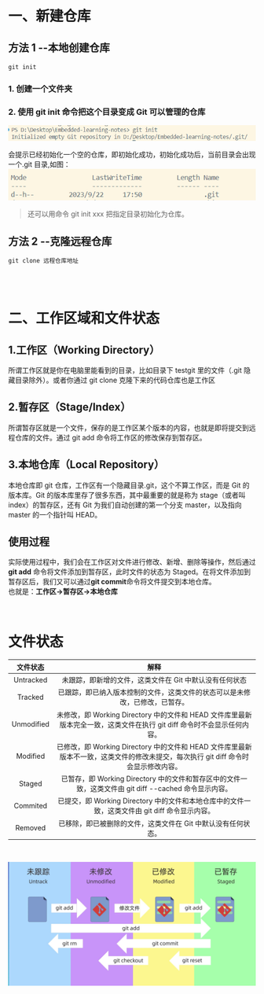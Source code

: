 # 一、新建仓库

## 方法 1 --本地创建仓库

```c
git init
```

### 1. 创建一个文件夹

### 2. 使用 git init 命令把这个目录变成 Git 可以管理的仓库

![![Alt text](image.png)](../Images/image.png)

会提示已经初始化一个空的仓库，即初始化成功，初始化成功后，当前目录会出现一个.git 目录,如图：  
![![Alt text](image-1.png)](../Images/image-1.png)

> 还可以用命令 git init xxx 把指定目录初始化为仓库。

## 方法 2 --克隆远程仓库

```c
git clone 远程仓库地址
```

<br>
<br>

# 二、工作区域和文件状态

## 1.工作区（Working Directory）

所谓工作区就是你在电脑里能看到的目录，比如目录下 testgit 里的文件（.git 隐藏目录除外）。或者你通过 git clone 克隆下来的代码仓库也是工作区
<br>

## 2.暂存区（Stage/Index）

所谓暂存区就是一个文件，保存的是工作区某个版本的内容，也就是即将提交到远程仓库的文件。通过 git add 命令将工作区的修改保存到暂存区。
<br>

## 3.本地仓库（Local Repository）

本地仓库即 git 仓库，工作区有一个隐藏目录.git，这个不算工作区，而是 Git 的版本库。Git 的版本库里存了很多东西，其中最重要的就是称为 stage（或者叫 index）的暂存区，还有 Git 为我们自动创建的第一个分支 master，以及指向 master 的一个指针叫 HEAD。
<br>

## 使用过程

实际使用过程中，我们会在工作区对文件进行修改、新增、删除等操作，然后通过**git add** 命令将文件添加到暂存区，此时文件的状态为 Staged。在将文件添加到暂存区后，我们又可以通过**git commit**命令将文件提交到本地仓库。
<br>
也就是：**工作区->暂存区->本地仓库**

<br>

# 文件状态

|  文件状态  |                                                                解释                                                                 |
| :--------: | :---------------------------------------------------------------------------------------------------------------------------------: |
| Untracked  |                                       未跟踪，即新增的文件，这类文件在 Git 中默认没有任何状态                                       |
|  Tracked   |                            已跟踪，即已纳入版本控制的文件，这类文件的状态可以是未修改，已修改，已暂存。                             |
| Unmodified |       未修改，即 Working Directory 中的文件和 HEAD 文件库里最新版本完全一致，这类文件在执行 git diff 命令时不会显示任何内容。       |
|  Modified  | 已修改，即 Working Directory 中的文件和 HEAD 文件库里最新版本不一致，这类文件的修改未提交，每次执行 git diff 命令时会显示修改内容。 |
|   Staged   |               已暂存，即 Working Directory 中的文件和暂存区中的文件一致，这类文件由 git diff --cached 命令显示内容。                |
|  Commited  |                   已提交，即 Working Directory 中的文件和本地仓库中的文件一致，这类文件由 git diff 命令显示内容。                   |
|  Removed   |                                    已移除，即已被删除的文件，这类文件在 Git 中默认没有任何状态。                                    |

<br>

![![Alt text](%E6%96%87%E4%BB%B6%E7%8A%B6%E6%80%81.jpg)](../Images/%E6%96%87%E4%BB%B6%E7%8A%B6%E6%80%81.jpg)

